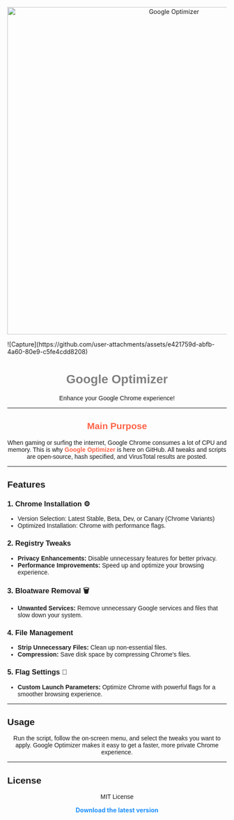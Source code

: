 <p align="center">
  <img src="(https://github.com/user-attachments/assets/6043166f-bcd2-462f-be55-e481baa64461" alt="Google Optimizer" width="750">
</p>
![Capture](https://github.com/user-attachments/assets/e421759d-abfb-4a60-80e9-c5fe4cdd8208)

<h1 align="center" style="color:#808080; font-family: 'Brevis Regular', sans-serif;">Google Optimizer</h1>

<p align="center" style="font-family: Arial, sans-serif;">
  Enhance your Google Chrome experience!
</p>

<hr>

<h2 align="center" style="color:#FF6347; font-family: Arial, sans-serif;">Main Purpose</h2>

<p align="center" style="font-family: Arial, sans-serif;">
  When gaming or surfing the internet, Google Chrome consumes a lot of CPU and memory.  
  This is why <a href="https://github.com/TheSPEEDO/Google-Optimization-Batch/releases/latest" style="color:#FF6347; font-weight: bold; text-decoration: none;">Google Optimizer</a> is here on GitHub. All tweaks and scripts are open-source, hash specified, and VirusTotal results are posted.
</p>

<hr>

<h2 style="font-family: Arial, sans-serif;">Features</h2>

<h3 style="font-family: Arial, sans-serif;">1. Chrome Installation ⚙</h3>
<ul style="font-family: Arial, sans-serif;">
  <li>Version Selection: Latest Stable, Beta, Dev, or Canary (Chrome Variants)</li>
  <li>Optimized Installation: Chrome with performance flags.</li>
</ul>

<h3 style="font-family: Arial, sans-serif;">2. Registry Tweaks</h3>
<ul style="font-family: Arial, sans-serif;">
  <li><strong>Privacy Enhancements:</strong> Disable unnecessary features for better privacy.</li>

  <li><strong>Performance Improvements:</strong> Speed up and optimize your browsing experience.</li>
</ul>

<h3 style="font-family: Arial, sans-serif;">3. Bloatware Removal 🗑</h3>
<ul style="font-family: Arial, sans-serif;">
  <li><strong>Unwanted Services:</strong> Remove unnecessary Google services and files that slow down your system.</li>
</ul>

<h3 style="font-family: Arial, sans-serif;">4. File Management</h3>
<ul style="font-family: Arial, sans-serif;">
  <li><strong>Strip Unnecessary Files:</strong> Clean up non-essential files.</li>

  <li><strong>Compression:</strong> Save disk space by compressing Chrome's files.</li>
</ul>

<h3 style="font-family: Arial, sans-serif;">5. Flag Settings 🚀</h3>
<ul style="font-family: Arial, sans-serif;">
  <li><strong>Custom Launch Parameters:</strong> Optimize Chrome with powerful flags for a smoother browsing experience.</li>
</ul>

<hr>

<h2 style="font-family: Arial, sans-serif;">Usage</h2>

<p align="center" style="font-family: Arial, sans-serif;">
  Run the script, follow the on-screen menu, and select the tweaks you want to apply.  
  Google Optimizer makes it easy to get a faster, more private Chrome experience.
</p>

<hr>

<h2 style="font-family: Arial, sans-serif;">License</h2>

<p align="center" style="font-family: Arial, sans-serif;">
  MIT License
</p>

<p align="center">
  <a href="https://github.com/TheSPEEDO/Google-Optimization-Batch/releases/tag/v4.0" style="color:#1E90FF; font-weight: bold; text-decoration: none;">Download the latest version</a>
</p>
